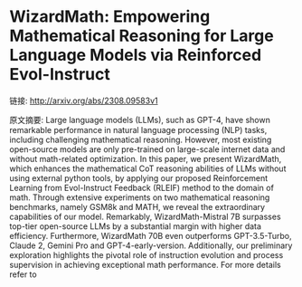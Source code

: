 # WizardMath: Empowering Mathematical Reasoning for Large Language Models via Reinforced Evol-Instruct

链接: http://arxiv.org/abs/2308.09583v1

原文摘要:
Large language models (LLMs), such as GPT-4, have shown remarkable
performance in natural language processing (NLP) tasks, including challenging
mathematical reasoning. However, most existing open-source models are only
pre-trained on large-scale internet data and without math-related optimization.
In this paper, we present WizardMath, which enhances the mathematical CoT
reasoning abilities of LLMs without using external python tools, by applying
our proposed Reinforcement Learning from Evol-Instruct Feedback (RLEIF) method
to the domain of math. Through extensive experiments on two mathematical
reasoning benchmarks, namely GSM8k and MATH, we reveal the extraordinary
capabilities of our model. Remarkably, WizardMath-Mistral 7B surpasses top-tier
open-source LLMs by a substantial margin with higher data efficiency.
Furthermore, WizardMath 70B even outperforms GPT-3.5-Turbo, Claude 2, Gemini
Pro and GPT-4-early-version. Additionally, our preliminary exploration
highlights the pivotal role of instruction evolution and process supervision in
achieving exceptional math performance. For more details refer to
